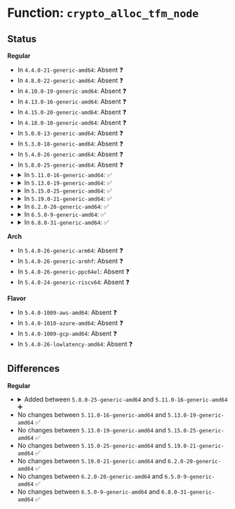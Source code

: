 # Function: <code>crypto_alloc_tfm_node</code>

## Status
<b>Regular</b>
<ul>
<li>
In <code>4.4.0-21-generic-amd64</code>: Absent ❓
</li>
<li>
In <code>4.8.0-22-generic-amd64</code>: Absent ❓
</li>
<li>
In <code>4.10.0-19-generic-amd64</code>: Absent ❓
</li>
<li>
In <code>4.13.0-16-generic-amd64</code>: Absent ❓
</li>
<li>
In <code>4.15.0-20-generic-amd64</code>: Absent ❓
</li>
<li>
In <code>4.18.0-10-generic-amd64</code>: Absent ❓
</li>
<li>
In <code>5.0.0-13-generic-amd64</code>: Absent ❓
</li>
<li>
In <code>5.3.0-18-generic-amd64</code>: Absent ❓
</li>
<li>
In <code>5.4.0-26-generic-amd64</code>: Absent ❓
</li>
<li>
In <code>5.8.0-25-generic-amd64</code>: Absent ❓
</li>
<li>
<details>
<summary>In <code>5.11.0-16-generic-amd64</code>: ✅</summary>

```c
void * crypto_alloc_tfm_node(const char * alg_name, const struct crypto_type * frontend, u32 type, u32 mask, int node)
```

```json
{
  "name": "crypto_alloc_tfm_node",
  "collision_type": "Unique Global",
  "inline_type": "No",
  "funcs": [
    {
      "addr": 18446744071584333840,
      "name": "crypto_alloc_tfm_node",
      "external": true,
      "loc": "crypto/api.c:517",
      "file": "crypto/api.c",
      "inline": "seen, unknown",
      "caller_inline": [],
      "caller_func": [
        "crypto/aead.c:crypto_alloc_aead",
        "crypto/skcipher.c:crypto_alloc_sync_skcipher",
        "crypto/skcipher.c:crypto_alloc_skcipher",
        "crypto/ahash.c:crypto_alloc_ahash",
        "crypto/shash.c:crypto_alloc_shash",
        "crypto/akcipher.c:crypto_alloc_akcipher",
        "crypto/kpp.c:crypto_alloc_kpp",
        "crypto/acompress.c:crypto_alloc_acomp_node",
        "crypto/acompress.c:crypto_alloc_acomp",
        "crypto/rng.c:crypto_get_default_rng"
      ]
    }
  ],
  "symbols": [
    {
      "addr": 18446744071584333840,
      "name": "crypto_alloc_tfm_node",
      "section": ".text",
      "bind": "STB_GLOBAL",
      "size": 205
    }
  ]
}
```
</details>
</li>
<li>
<details>
<summary>In <code>5.13.0-19-generic-amd64</code>: ✅</summary>

```c
void * crypto_alloc_tfm_node(const char * alg_name, const struct crypto_type * frontend, u32 type, u32 mask, int node)
```

```json
{
  "name": "crypto_alloc_tfm_node",
  "collision_type": "Unique Global",
  "inline_type": "No",
  "funcs": [
    {
      "addr": 18446744071584368384,
      "name": "crypto_alloc_tfm_node",
      "external": true,
      "loc": "crypto/api.c:517",
      "file": "crypto/api.c",
      "inline": "seen, unknown",
      "caller_inline": [],
      "caller_func": [
        "crypto/aead.c:crypto_alloc_aead",
        "crypto/skcipher.c:crypto_alloc_sync_skcipher",
        "crypto/skcipher.c:crypto_alloc_skcipher",
        "crypto/ahash.c:crypto_alloc_ahash",
        "crypto/shash.c:crypto_alloc_shash",
        "crypto/akcipher.c:crypto_alloc_akcipher",
        "crypto/kpp.c:crypto_alloc_kpp",
        "crypto/acompress.c:crypto_alloc_acomp_node",
        "crypto/acompress.c:crypto_alloc_acomp",
        "crypto/rng.c:crypto_get_default_rng"
      ]
    }
  ],
  "symbols": [
    {
      "addr": 18446744071584368384,
      "name": "crypto_alloc_tfm_node",
      "section": ".text",
      "bind": "STB_GLOBAL",
      "size": 205
    }
  ]
}
```
</details>
</li>
<li>
<details>
<summary>In <code>5.15.0-25-generic-amd64</code>: ✅</summary>

```c
void * crypto_alloc_tfm_node(const char * alg_name, const struct crypto_type * frontend, u32 type, u32 mask, int node)
```

```json
{
  "name": "crypto_alloc_tfm_node",
  "collision_type": "Unique Global",
  "inline_type": "No",
  "funcs": [
    {
      "addr": 18446744071584763552,
      "name": "crypto_alloc_tfm_node",
      "external": true,
      "loc": "crypto/api.c:517",
      "file": "crypto/api.c",
      "inline": "seen, unknown",
      "caller_inline": [],
      "caller_func": [
        "crypto/aead.c:crypto_alloc_aead",
        "crypto/skcipher.c:crypto_alloc_sync_skcipher",
        "crypto/skcipher.c:crypto_alloc_skcipher",
        "crypto/ahash.c:crypto_alloc_ahash",
        "crypto/shash.c:crypto_alloc_shash",
        "crypto/akcipher.c:crypto_alloc_akcipher",
        "crypto/kpp.c:crypto_alloc_kpp",
        "crypto/acompress.c:crypto_alloc_acomp_node",
        "crypto/acompress.c:crypto_alloc_acomp",
        "crypto/rng.c:crypto_get_default_rng"
      ]
    }
  ],
  "symbols": [
    {
      "addr": 18446744071584763552,
      "name": "crypto_alloc_tfm_node",
      "section": ".text",
      "bind": "STB_GLOBAL",
      "size": 205
    }
  ]
}
```
</details>
</li>
<li>
<details>
<summary>In <code>5.19.0-21-generic-amd64</code>: ✅</summary>

```c
void * crypto_alloc_tfm_node(const char * alg_name, const struct crypto_type * frontend, u32 type, u32 mask, int node)
```

```json
{
  "name": "crypto_alloc_tfm_node",
  "collision_type": "Unique Global",
  "inline_type": "No",
  "funcs": [
    {
      "addr": 18446744071585446624,
      "name": "crypto_alloc_tfm_node",
      "external": true,
      "loc": "crypto/api.c:572",
      "file": "crypto/api.c",
      "inline": "seen, unknown",
      "caller_inline": [],
      "caller_func": [
        "crypto/aead.c:crypto_alloc_aead",
        "crypto/skcipher.c:crypto_alloc_sync_skcipher",
        "crypto/skcipher.c:crypto_alloc_skcipher",
        "crypto/ahash.c:crypto_alloc_ahash",
        "crypto/shash.c:crypto_alloc_shash",
        "crypto/akcipher.c:crypto_alloc_akcipher",
        "crypto/kpp.c:crypto_alloc_kpp",
        "crypto/acompress.c:crypto_alloc_acomp_node",
        "crypto/acompress.c:crypto_alloc_acomp",
        "crypto/rng.c:crypto_get_default_rng"
      ]
    }
  ],
  "symbols": [
    {
      "addr": 18446744071585446624,
      "name": "crypto_alloc_tfm_node",
      "section": ".text",
      "bind": "STB_GLOBAL",
      "size": 212
    }
  ]
}
```
</details>
</li>
<li>
<details>
<summary>In <code>6.2.0-20-generic-amd64</code>: ✅</summary>

```c
void * crypto_alloc_tfm_node(const char * alg_name, const struct crypto_type * frontend, u32 type, u32 mask, int node)
```

```json
{
  "name": "crypto_alloc_tfm_node",
  "collision_type": "Unique Global",
  "inline_type": "No",
  "funcs": [
    {
      "addr": 18446744071586204896,
      "name": "crypto_alloc_tfm_node",
      "external": true,
      "loc": "crypto/api.c:571",
      "file": "crypto/api.c",
      "inline": "seen, unknown",
      "caller_inline": [],
      "caller_func": [
        "crypto/aead.c:crypto_alloc_aead",
        "crypto/skcipher.c:crypto_alloc_sync_skcipher",
        "crypto/skcipher.c:crypto_alloc_skcipher",
        "crypto/ahash.c:crypto_alloc_ahash",
        "crypto/shash.c:crypto_alloc_shash",
        "crypto/akcipher.c:crypto_alloc_akcipher",
        "crypto/kpp.c:crypto_alloc_kpp",
        "crypto/acompress.c:crypto_alloc_acomp_node",
        "crypto/acompress.c:crypto_alloc_acomp",
        "crypto/rng.c:crypto_get_default_rng"
      ]
    }
  ],
  "symbols": [
    {
      "addr": 18446744071586204896,
      "name": "crypto_alloc_tfm_node",
      "section": ".text",
      "bind": "STB_GLOBAL",
      "size": 212
    }
  ]
}
```
</details>
</li>
<li>
<details>
<summary>In <code>6.5.0-9-generic-amd64</code>: ✅</summary>

```c
void * crypto_alloc_tfm_node(const char * alg_name, const struct crypto_type * frontend, u32 type, u32 mask, int node)
```

```json
{
  "name": "crypto_alloc_tfm_node",
  "collision_type": "Unique Global",
  "inline_type": "No",
  "funcs": [
    {
      "addr": 18446744071586443008,
      "name": "crypto_alloc_tfm_node",
      "external": true,
      "loc": "crypto/api.c:607",
      "file": "crypto/api.c",
      "inline": "seen, unknown",
      "caller_inline": [],
      "caller_func": [
        "crypto/aead.c:crypto_alloc_aead",
        "crypto/skcipher.c:crypto_alloc_sync_skcipher",
        "crypto/skcipher.c:crypto_alloc_skcipher",
        "crypto/ahash.c:crypto_alloc_ahash",
        "crypto/shash.c:crypto_alloc_shash",
        "crypto/akcipher.c:crypto_alloc_akcipher",
        "crypto/sig.c:crypto_alloc_sig",
        "crypto/kpp.c:crypto_alloc_kpp",
        "crypto/acompress.c:crypto_alloc_acomp_node",
        "crypto/acompress.c:crypto_alloc_acomp",
        "crypto/rng.c:crypto_get_default_rng"
      ]
    }
  ],
  "symbols": [
    {
      "addr": 18446744071586443008,
      "name": "crypto_alloc_tfm_node",
      "section": ".text",
      "bind": "STB_GLOBAL",
      "size": 212
    }
  ]
}
```
</details>
</li>
<li>
<details>
<summary>In <code>6.8.0-31-generic-amd64</code>: ✅</summary>

```c
void * crypto_alloc_tfm_node(const char * alg_name, const struct crypto_type * frontend, u32 type, u32 mask, int node)
```

```json
{
  "name": "crypto_alloc_tfm_node",
  "collision_type": "Unique Global",
  "inline_type": "No",
  "funcs": [
    {
      "addr": 18446744071586708864,
      "name": "crypto_alloc_tfm_node",
      "external": true,
      "loc": "crypto/api.c:607",
      "file": "crypto/api.c",
      "inline": "seen, unknown",
      "caller_inline": [],
      "caller_func": [
        "crypto/aead.c:crypto_alloc_aead",
        "crypto/lskcipher.c:crypto_alloc_lskcipher",
        "crypto/skcipher.c:crypto_alloc_sync_skcipher",
        "crypto/skcipher.c:crypto_alloc_skcipher",
        "crypto/ahash.c:crypto_alloc_ahash",
        "crypto/shash.c:crypto_alloc_shash",
        "crypto/akcipher.c:crypto_alloc_akcipher",
        "crypto/sig.c:crypto_alloc_sig",
        "crypto/kpp.c:crypto_alloc_kpp",
        "crypto/acompress.c:crypto_alloc_acomp_node",
        "crypto/acompress.c:crypto_alloc_acomp",
        "crypto/rng.c:crypto_get_default_rng"
      ]
    }
  ],
  "symbols": [
    {
      "addr": 18446744071586708864,
      "name": "crypto_alloc_tfm_node",
      "section": ".text",
      "bind": "STB_GLOBAL",
      "size": 212
    }
  ]
}
```
</details>
</li>
</ul>
<b>Arch</b>
<ul>
<li>
In <code>5.4.0-26-generic-arm64</code>: Absent ❓
</li>
<li>
In <code>5.4.0-26-generic-armhf</code>: Absent ❓
</li>
<li>
In <code>5.4.0-26-generic-ppc64el</code>: Absent ❓
</li>
<li>
In <code>5.4.0-24-generic-riscv64</code>: Absent ❓
</li>
</ul>
<b>Flavor</b>
<ul>
<li>
In <code>5.4.0-1009-aws-amd64</code>: Absent ❓
</li>
<li>
In <code>5.4.0-1010-azure-amd64</code>: Absent ❓
</li>
<li>
In <code>5.4.0-1009-gcp-amd64</code>: Absent ❓
</li>
<li>
In <code>5.4.0-26-lowlatency-amd64</code>: Absent ❓
</li>
</ul>

## Differences
<b>Regular</b>
<ul>
<li>
<details>
<summary>Added between <code>5.8.0-25-generic-amd64</code> and <code>5.11.0-16-generic-amd64</code> ➕</summary>

```c
void * crypto_alloc_tfm_node(const char * alg_name, const struct crypto_type * frontend, u32 type, u32 mask, int node)
```
</details>
</li>
<li>
No changes between <code>5.11.0-16-generic-amd64</code> and <code>5.13.0-19-generic-amd64</code> ✅
</li>
<li>
No changes between <code>5.13.0-19-generic-amd64</code> and <code>5.15.0-25-generic-amd64</code> ✅
</li>
<li>
No changes between <code>5.15.0-25-generic-amd64</code> and <code>5.19.0-21-generic-amd64</code> ✅
</li>
<li>
No changes between <code>5.19.0-21-generic-amd64</code> and <code>6.2.0-20-generic-amd64</code> ✅
</li>
<li>
No changes between <code>6.2.0-20-generic-amd64</code> and <code>6.5.0-9-generic-amd64</code> ✅
</li>
<li>
No changes between <code>6.5.0-9-generic-amd64</code> and <code>6.8.0-31-generic-amd64</code> ✅
</li>
</ul>
